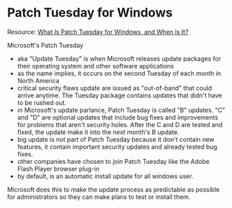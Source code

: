 # Patch Tuesday for Windows

Resource: [What Is Patch Tuesday for Windows, and When Is It?](https://www.howtogeek.com/443161/what-is-patch-tuesday-for-windows-and-when-is-it/)

Microsoft's Patch Tuesday

- aka "Update Tuesday" is when Microsoft releases update packages for their operating system and other software applications
- as the name implies, it occurs on the second Tuesday of each month in North America
- critical security flaws update are issued as "out-of-band" that could arrive anytime. The Tuesday package contains updates that didn't have to be rushed out.
- in Microsoft's update parlance, Patch Tuesday is called "B" updates. "C" and "D" are optional updates that include bug fixes and improvements for problems that aren't security holes. After the C and D are tested and fixed, the update make it into the next month's B update.
- big update is not part of Patch Tuesday because it don't contain new features, it contain important security updates and already tested bug fixes.
- other companies have chosen to join Patch Tuesday like the Adobe Flash Player browser plug-in
- by default, is an automatic install update for all windows user.

Microsoft does this to make the update process as predictable as possible for administrators so they can make plans to test or install them.
